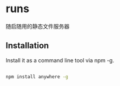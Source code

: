 # runs
随启随用的静态文件服务器

## Installation
Install it as a command line tool via npm -g.
```bash

npm install anywhere -g
```

